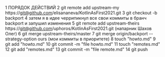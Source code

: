1 ПОРЯДОК ДЕЙСТВИЙ
2 git remote add upstream-my https://git@github.com/elisananeva/KotlinAsFirst2021.git
3 git checkout -b backport
4 затем я в идее черрипикнул все свои коммиты в бранч backport и запушил изменения
5 git remote add upstream-theirs https://git@github.com/uphoros/KotlinAsFirst2021.git (напарник Шахов Олег)
6 git merge upstream-theirs/master
7 git merge origin/backport --strategy-option ours (мои коммиты в приоритете)
8 touch "howto.md"
9 git add "howto.md"
10 git commit -m "file howto.md"
11 touch "remotes.md"
12 git add "remotes.md"
13 git commit -m "file remote.md"
14 git push
